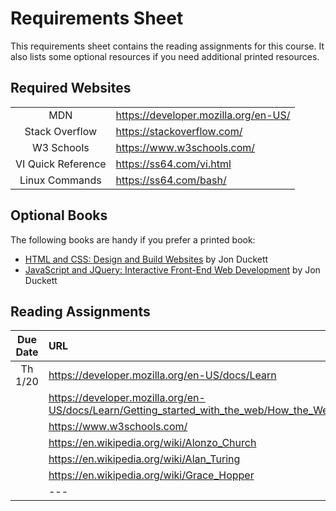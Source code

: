 # Requirements Sheet

This requirements sheet contains the reading assignments for this course. It also lists some optional resources if you need additional printed resources.

## Required Websites

|                    |                                        |
| :----------------: | :------------------------------------- |
|        MDN         | <https://developer.mozilla.org/en-US/> |
|   Stack Overflow   | <https://stackoverflow.com/>           |
|     W3 Schools     | <https://www.w3schools.com/>           |
| VI Quick Reference | <https://ss64.com/vi.html>             |
|   Linux Commands   | <https://ss64.com/bash/>               |

## Optional Books

The following books are handy if you prefer a printed book:

- [HTML and CSS: Design and Build Websites](https://www.amazon.com/HTML-CSS-Design-Build-Websites/dp/1118008189) by Jon Duckett
- [JavaScript and JQuery: Interactive Front-End Web Development](https://www.amazon.com/JavaScript-JQuery-Interactive-Front-End-Development/dp/1118531647) by Jon Duckett

## Reading Assignments

| Due Date | URL                                                                                             |
| :------: | :---------------------------------------------------------------------------------------------- |
| Th 1/20  | <https://developer.mozilla.org/en-US/docs/Learn>                                                |
|          | <https://developer.mozilla.org/en-US/docs/Learn/Getting_started_with_the_web/How_the_Web_works> |
|          | <https://www.w3schools.com/>                                                                    |
|          | <https://en.wikipedia.org/wiki/Alonzo_Church>                                                   |
|          | <https://en.wikipedia.org/wiki/Alan_Turing>                                                     |
|          | <https://en.wikipedia.org/wiki/Grace_Hopper>                                                    |
|          | ---                                                                                             |
